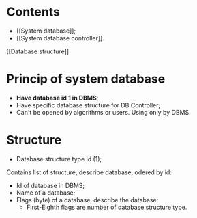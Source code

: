 # Contents
- [[System database]];
- [[System database controller]].

[[Database structure]]


# Princip of system database
- **Have database id 1 in DBMS**;
- Have specific database structure for DB Controller;
- Can't be opened by algorithms or users. Using only by DBMS.

# Structure
- Database structure type id (1);

Contains list of structure, describe database, odered by id:
- Id of database in DBMS;
- Name of a database;
- Flags (byte) of a database, describe the database:
	- First-Eighth flags are number of database structure type.